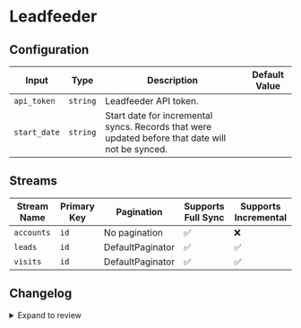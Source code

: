 # Leadfeeder

## Configuration

| Input | Type | Description | Default Value |
|-------|------|-------------|---------------|
| `api_token` | `string` | Leadfeeder API token.  |  |
| `start_date` | `string` | Start date for incremental syncs. Records that were updated before that date will not be synced.  |  |

## Streams
| Stream Name | Primary Key | Pagination | Supports Full Sync | Supports Incremental |
|-------------|-------------|------------|---------------------|----------------------|
| `accounts` | `id` | No pagination | ✅ |  ❌  |
| `leads` | `id` | DefaultPaginator | ✅ |  ✅  |
| `visits` | `id` | DefaultPaginator | ✅ |  ✅  |


## Changelog

<details>
  <summary>Expand to review</summary>

| Version | Date | Pull Request | Subject |
|---------|------|--------------|---------|
| 0.0.8 | 2024-12-21 | [50144](https://github.com/airbytehq/airbyte/pull/50144) | Update dependencies |
| 0.0.7 | 2024-12-14 | [49624](https://github.com/airbytehq/airbyte/pull/49624) | Update dependencies |
| 0.0.6 | 2024-12-12 | [49244](https://github.com/airbytehq/airbyte/pull/49244) | Update dependencies |
| 0.0.5 | 2024-12-11 | [48909](https://github.com/airbytehq/airbyte/pull/48909) | Starting with this version, the Docker image is now rootless. Please note that this and future versions will not be compatible with Airbyte versions earlier than 0.64 |
| 0.0.4 | 2024-11-04 | [48292](https://github.com/airbytehq/airbyte/pull/48292) | Update dependencies |
| 0.0.3 | 2024-10-29 | [47916](https://github.com/airbytehq/airbyte/pull/47916) | Update dependencies |
| 0.0.2 | 2024-10-28 | [47617](https://github.com/airbytehq/airbyte/pull/47617) | Update dependencies |
| 0.0.1 | 2024-08-21 | | Initial release by natikgadzhi via Connector Builder |

</details>
